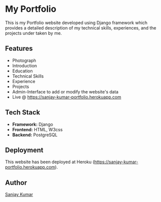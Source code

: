 
# My Portfolio 
This is my Portfolio website developed using Django framework which provides a detailed description of my technical skills, experiences, and the projects under taken by me.
## Features

- Photograph
- Introduction 
- Education 
- Technical Skills
- Experience
- Projects
- Admin-Interface to add or modify the website's data
- Live @ https://sanjay-kumar-portfolio.herokuapp.com
  
## Tech Stack

- **Framework:** Django
- **Frontend:** HTML, W3css
- **Backend:** PostgreSQL

## Deployment
This website has been deployed at Heroku (https://sanjay-kumar-portfolio.herokuapp.com).

## Author

[Sanjay Kumar](https://github.com/sanju6890)

  
